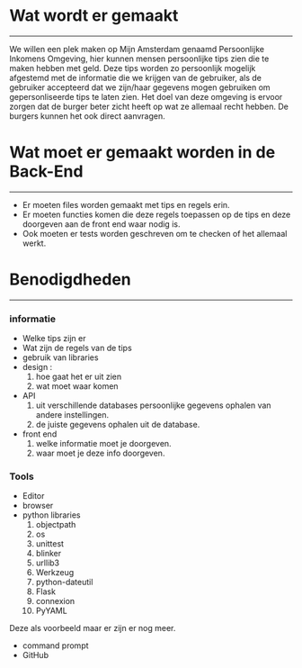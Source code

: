 # Wat wordt er gemaakt
---
We willen een plek maken op Mijn Amsterdam genaamd Persoonlijke Inkomens Omgeving, hier kunnen mensen persoonlijke tips zien die te maken hebben met geld. Deze tips worden zo persoonlijk mogelijk afgestemd met de informatie die we krijgen van de gebruiker, als de gebruiker accepteerd dat we zijn/haar gegevens mogen gebruiken om gepersonliseerde tips te laten zien. Het doel van deze omgeving is ervoor zorgen dat de burger beter zicht heeft op wat ze allemaal recht hebben. De burgers kunnen het ook direct aanvragen.

# Wat moet er gemaakt worden in de Back-End
---
* Er moeten files worden gemaakt met tips en regels erin.
* Er moeten functies komen die deze regels toepassen op de tips en deze doorgeven aan de front end waar nodig is.
* Ook moeten er tests worden geschreven om te checken of het allemaal werkt.

# Benodigdheden
---

### informatie

* Welke tips zijn er
* Wat zijn de regels van de tips
* gebruik van libraries
* design :
    1. hoe gaat het er uit zien 
    2. wat moet waar komen
* API
    1. uit verschillende databases persoonlijke gegevens ophalen van andere instellingen.
    2. de juiste gegevens ophalen uit de database.
* front end
    1. welke informatie moet je doorgeven.
    2. waar moet je deze info doorgeven.

### Tools

* Editor
* browser 
* python libraries
    1. objectpath
    2. os
    3. unittest
    4. blinker
    5. urllib3
    6. Werkzeug
    7. python-dateutil
    8. Flask
    9. connexion
    10. PyYAML

Deze als voorbeeld maar er zijn er nog meer.
* command prompt 
* GitHub
